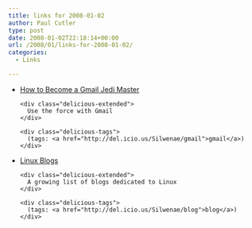 ```yaml
---
title: links for 2008-01-02
author: Paul Cutler
type: post
date: 2008-01-02T22:18:14+00:00
url: /2008/01/links-for-2008-01-02/
categories:
  - Links

---
```

<ul class="delicious">
  <li>
    <div class="delicious-link">
      <a href="http://www.askthepcguide.com/how-to-become-a-gmail-jedi-master/">How to Become a Gmail Jedi Master</a>
    </div>
    
    <div class="delicious-extended">
      Use the force with Gmail
    </div>
    
    <div class="delicious-tags">
      (tags: <a href="http://del.icio.us/Silwenae/gmail">gmail</a>)
    </div>
  </li>
  
  <li>
    <div class="delicious-link">
      <a href="http://php.8ez.com/linuxblogs/index.php">Linux Blogs</a>
    </div>
    
    <div class="delicious-extended">
      A growing list of blogs dedicated to Linux
    </div>
    
    <div class="delicious-tags">
      (tags: <a href="http://del.icio.us/Silwenae/blog">blog</a>)
    </div>
  </li>
</ul>